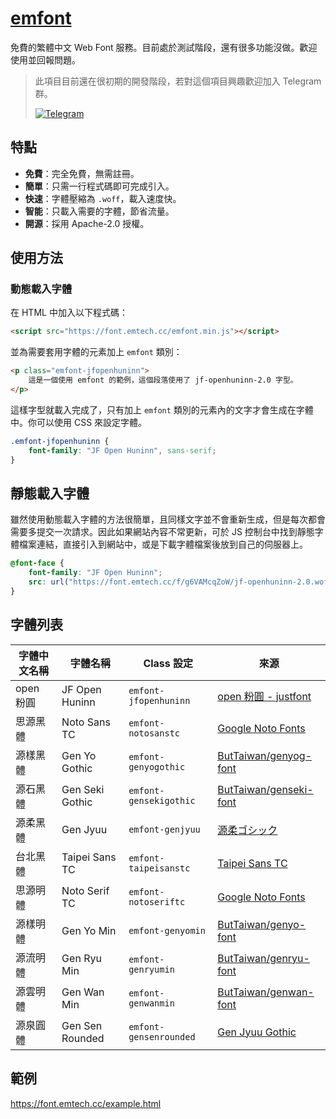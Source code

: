 <!-- @format -->

# [emfont](https://font.emtech.cc)

免費的繁體中文 Web Font 服務。目前處於測試階段，還有很多功能沒做。歡迎使用並回報問題。

> 此項目目前還在很初期的開發階段，若對這個項目興趣歡迎加入 Telegram 群。
> 
> [![Telegram](https://img.shields.io/badge/-Telegram-169BD7?style=flat-square&logo=Telegram&logoColor=white)](https://t.me/emfont) 

## 特點

-   **免費**：完全免費，無需註冊。
-   **簡單**：只需一行程式碼即可完成引入。
-   **快速**：字體壓縮為 `.woff`，載入速度快。
-   **智能**：只載入需要的字體，節省流量。
-   **開源**：採用 Apache-2.0 授權。

## 使用方法

### 動態載入字體

在 HTML 中加入以下程式碼：

```html
<script src="https://font.emtech.cc/emfont.min.js"></script>
```

並為需要套用字體的元素加上 `emfont` 類別：

```html
<p class="emfont-jfopenhuninn">
    這是一個使用 emfont 的範例，這個段落使用了 jf-openhuninn-2.0 字型。
</p>
```

這樣字型就載入完成了，只有加上 `emfont` 類別的元素內的文字才會生成在字體中。你可以使用 CSS 來設定字體。

```css
.emfont-jfopenhuninn {
    font-family: "JF Open Huninn", sans-serif;
}
```

## 靜態載入字體

雖然使用動態載入字體的方法很簡單，且同樣文字並不會重新生成，但是每次都會需要多提交一次請求。因此如果網站內容不常更新，可於 JS 控制台中找到靜態字體檔案連結，直接引入到網站中，或是下載字體檔案後放到自己的伺服器上。

```css
@font-face {
    font-family: "JF Open Huninn";
    src: url("https://font.emtech.cc/f/g6VAMcqZoW/jf-openhuninn-2.0.woff") format("woff");
}
```

## 字體列表

| 字體中文名稱 | 字體名稱 | Class 設定 | 來源 |
| --------- | -------------- | ----------------------- | ------------------------------------------------------------------ |
| open 粉圓 | JF Open Huninn  | `emfont-jfopenhuninn`  | [open 粉圓 - justfont](https://justfont.com/huninn/) |
| 思源黑體  | Noto Sans TC    | `emfont-notosanstc`    | [Google Noto Fonts](https://www.google.com/get/noto/) |
| 源樣黑體  | Gen Yo Gothic   | `emfont-genyogothic`   | [ButTaiwan/genyog-font](https://github.com/ButTaiwan/genyog-font) |
| 源石黑體  | Gen Seki Gothic | `emfont-gensekigothic` | [ButTaiwan/genseki-font](https://github.com/ButTaiwan/genseki-font) |
| 源柔黑體  | Gen Jyuu        | `emfont-genjyuu`   | [源柔ゴシック](http://jikasei.me/font/genjyuu/) |
| 台北黑體  | Taipei Sans TC  | `emfont-taipeisanstc`    | [Taipei Sans TC](https://sites.google.com/view/jtfoundry/) |
| 思源明體  | Noto Serif TC   | `emfont-notoseriftc`   | [Google Noto Fonts](https://www.google.com/get/noto/) |
| 源樣明體  | Gen Yo Min      | `emfont-genyomin`      | [ButTaiwan/genyo-font](https://github.com/ButTaiwan/genyo-font) |
| 源流明體  | Gen Ryu Min     | `emfont-genryumin`     | [ButTaiwan/genryu-font](https://github.com/ButTaiwan/genryu-font) |
| 源雲明體  | Gen Wan Min     | `emfont-genwanmin`     | [ButTaiwan/genwan-font](https://github.com/ButTaiwan/genwan-font/) |
| 源泉圓體  | Gen Sen Rounded | `emfont-gensenrounded` | [Gen Jyuu Gothic](https://github.com/ButTaiwan/gensen-font) |




## 範例

<https://font.emtech.cc/example.html>
